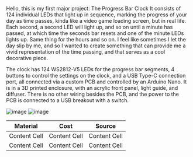 Hello, this is my first major project: The Progress Bar Clock 
It consists of 124 individual LEDs that light up in sequence, marking the progress of your day as time passes, kinda like a video game loading screen, but in real life. 
Each second, a second LED will light up, and so on until a minute has passed, at which time the seconds bar resets and one of the minute LEDs lights up. Same thing for the hours and so on. 
I feel like sometimes I let the day slip by me, and so I wanted to create something that can provide me a vivid representation of the time passing, and that serves as a cool decorative piece. 

The clock has 124 WS2812-V5 LEDs for the progress bar segments, 4 buttons to control the settings on the clock, and a USB Type-C connection port, all connected via a custom PCB and controlled by an Arduino Nano. 
It is in a 3D printed enclosure, with an acrylic front panel, light guide, and diffuser. There is no other wiring besides the PCB, and the power to the PCB is connected to a USB breakout with a switch. 

![image](https://github.com/user-attachments/assets/e22f3dac-14ef-4d86-b510-89a4428b359d)
![image](https://github.com/user-attachments/assets/d2b7d2ff-52cc-40e4-a2f9-9a9b8b12f2ac)

| Material  | Cost | Source | 
| ------------- | ------------- | ------------- |
| Content Cell  | Content Cell  | Content Cell  |
| Content Cell  | Content Cell  | Content Cell  |
